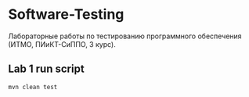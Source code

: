 # Software-Testing

Лабораторные работы по тестированию программного обеспечения (ИТМО, ПИиКТ-СиППО, 3 курс).

## Lab 1 run script

```shell
mvn clean test
```
